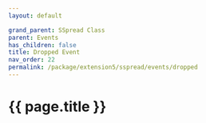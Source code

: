 ```yaml
---
layout: default

grand_parent: SSpread Class
parent: Events
has_children: false
title: Dropped Event
nav_order: 22
permalink: /package/extension5/sspread/events/dropped
---
```

# {{ page.title }}
